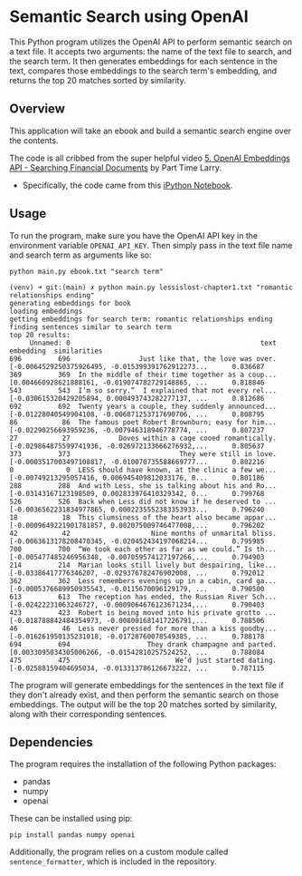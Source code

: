 # Semantic Search using OpenAI

This Python program utilizes the OpenAI API to perform semantic search on a text file. It accepts two arguments: the name of the text file to search, and the search term. It then generates embeddings for each sentence in the text, compares those embeddings to the search term's embedding, and returns the top 20 matches sorted by similarity.


## Overview
This application will take an ebook and build a semantic search engine over the contents.

The code is all cribbed from the super helpful video 
[5. OpenAI Embeddings API - Searching Financial Documents](https://www.youtube.com/watch?v=xzHhZh7F25I)
by Part Time Larry.
* Specifically, the code came from this [iPython Notebook](https://colab.research.google.com/drive/1tttDqgnWL9yJtmlOFXJqA-BjQ1Pyfpax?usp=sharing#scrollTo=bUPM0-8iLNK0).


## Usage

To run the program, make sure you have the OpenAI API key in the environment variable `OPENAI_API_KEY`. Then simply pass in the text file name and search term as arguments like so:

```
python main.py ebook.txt "search term"
```

```
(venv) ➜ git:(main) ✗ python main.py lessislost-chapter1.txt "romantic relationships ending"
generating embeddings for book
loading embeddings
getting embeddings for search term: romantic relationships ending
finding sentences similar to search term
top 20 results:
     Unnamed: 0                                               text                                          embedding  similarities
696         696                 Just like that, the love was over.  [-0.0064529250375926495, -0.015399391762912273...      0.836687
369         369  In the middle of their time together as a coup...  [0.004660928621888161, -0.019074782729148865, ...      0.818846
543         543  I’m so sorry.”  I explained that not every rel...  [-0.030615320429205894, 0.000493743282277137, ...      0.812686
692         692  Twenty years a couple, they suddenly announced...  [-0.01228040549904108, -0.006871253717690706, ...      0.808795
86           86  The famous poet Robert Brownburn; easy for him...  [-0.02290256693959236, -0.007946318946778774, ...      0.807237
27           27            Doves within a cage cooed romantically.  [-0.029864875599741936, -0.026972133666276932,...      0.805637
373         373                           They were still in love.  [-0.0003517003497108817, -0.010070735588669777...      0.802216
0             0  LESS should have known, at the clinic a few we...  [-0.00749213295057416, 0.006945409812033176, 0...      0.801186
288         288  And with Less, she is talking about his and Ro...  [-0.03143167123198509, 0.002833976410329342, 0...      0.799768
526         526  Back when Less did not know if he deserved to ...  [-0.0036562231834977865, 0.0002235552383353933...      0.796240
18           18  This clumsiness of the heart also became appar...  [-0.0009649221901781857, 0.002075009746477008,...      0.796202
42           42                    Nine months of unmarital bliss.  [-0.0063613178208470345, -0.020452434197068214...      0.795985
700         700  “We took each other as far as we could.” Is th...  [-0.005477485246956348, -0.007059574127197266,...      0.794903
214         214  Marian looks still lively but despairing, like...  [-0.03386417776346207, -0.029376782476902008, ...      0.792012
362         362  Less remembers evenings up in a cabin, card ga...  [-0.0005376689950935543, -0.0115670096129179, ...      0.790500
613         613  The reception has ended, the Russian River Sch...  [-0.02422231063246727, -0.0009064676123671234,...      0.790403
423         423  Robert is being moved into his private grotto ...  [-0.018788842484354973, -0.008001681417226791,...      0.788506
46           46  Less never pressed for more than a kiss goodby...  [-0.016261950135231018, -0.01728760078549385, ...      0.788178
694         694                   They drank champagne and parted.  [0.0033095034305006266, -0.01542810257524252, ...      0.788084
475         475                          We’d just started dating.  [-0.02588159404695034, -0.013313786126673222, ...      0.787115
```

The program will generate embeddings for the sentences in the text file if they don't already exist, and then perform the semantic search on those embeddings. The output will be the top 20 matches sorted by similarity, along with their corresponding sentences.

## Dependencies

The program requires the installation of the following Python packages:
- pandas
- numpy
- openai

These can be installed using pip:

```
pip install pandas numpy openai
```

Additionally, the program relies on a custom module called `sentence_formatter`, which is included in the repository.

